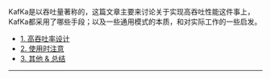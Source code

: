 
KafKa是以吞吐量著称的，这篇文章主要来讨论关于实现高吞吐性能这件事上，
KafKa都采用了哪些手段；以及一些通用模式的本质，和对实际工作的一些启发。

- [1. 高吞吐率设计]()
- [2. 使用时注意]()
- [3. 其他 & 总结]()

---